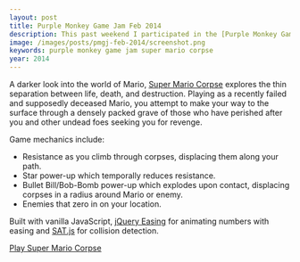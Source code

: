 ```yaml
---
layout: post
title: Purple Monkey Game Jam Feb 2014
description: This past weekend I participated in the [Purple Monkey Game Jam](http://purplemonkeygamejam.com/), an event run and sponsored by [Cantina](http://cantina.co/) in downtown Boston, MA. The theme for this game jam was **"You win, ... now what."** Here is brief description of both the story and the functionality of my game.
image: /images/posts/pmgj-feb-2014/screenshot.png
keywords: purple monkey game jam super mario corpse
year: 2014
---
```


A darker look into the world of Mario, [Super Mario Corpse](http://robotmonsterlovesyou.github.io/purplemonkeygamejam-feb-2014/) explores the thin separation between life, death, and destruction. Playing as a recently failed and supposedly deceased Mario, you attempt to make your way to the surface through a densely packed grave of those who have perished after you and other undead foes seeking you for revenge.

Game mechanics include:

- Resistance as you climb through corpses, displacing them along your path.
- Star power-up which temporally reduces resistance.
- Bullet Bill/Bob-Bomb power-up which explodes upon contact, displacing corpses in a radius around Mario or enemy.
- Enemies that zero in on your location.

Built with vanilla JavaScript, [jQuery Easing](https://github.com/ai/easings.net) for animating numbers with easing and [SAT.js](http://jriecken.github.io/sat-js/) for collision detection. 

[Play Super Mario Corpse](http://robotmonsterlovesyou.github.io/purplemonkeygamejam-feb-2014/)
